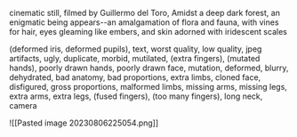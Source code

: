 cinematic still, filmed by Guillermo del Toro, Amidst a deep dark forest, an enigmatic being appears--an amalgamation of flora and fauna, with vines for hair, eyes gleaming like embers, and skin adorned with iridescent scales 

(deformed iris, deformed pupils), text, worst quality, low quality, jpeg artifacts, ugly, duplicate, morbid, mutilated, (extra fingers), (mutated hands), poorly drawn hands, poorly drawn face, mutation, deformed, blurry, dehydrated, bad anatomy, bad proportions, extra limbs, cloned face, disfigured, gross proportions, malformed limbs, missing arms, missing legs, extra arms, extra legs, (fused fingers), (too many fingers), long neck, camera

![[Pasted image 20230806225054.png]]


